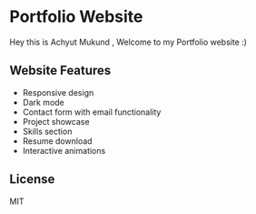 # Portfolio Website

Hey this is Achyut Mukund , Welcome to my Portfolio website :) 

## Website Features

- Responsive design
- Dark mode
- Contact form with email functionality
- Project showcase
- Skills section
- Resume download
- Interactive animations

## License

MIT
